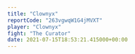 ```yaml
---
title: "Clownyx"
reportCode: "263vgwqW1G4jMVXT"
player: "Clownyx"
fight: "The Curator"
date: 2021-07-15T18:53:21.415000+00:00
---
```

